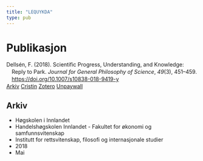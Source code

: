 ```yaml
---
title: "LEQUYKDA"
type: pub
---
```

<h1>Publikasjon</h1>
<article id="csl-bib-container-LEQUYKDA" class="csl-bib-container">
  <div class="csl-bib-body" style="line-height: 1.35; padding-left: 1em; text-indent:-1em;">
  <div class="csl-entry">Dells&#xE9;n, F. (2018). Scientific Progress, Understanding, and Knowledge: Reply to Park. <i>Journal for General Philosophy of Science</i>, <i>49</i>(3), 451&#x2013;459. <a href="https://doi.org/10.1007/s10838-018-9419-y">https://doi.org/10.1007/s10838-018-9419-y</a></div>
</div>
  <div class="csl-bib-buttons">
    <a href="#taxonomy-article-LEQUYKDA" class="csl-bib-button">Arkiv</a>
    <a href alt="Cristin URL" class="csl-bib-button">Cristin</a>
    <a href alt="Zotero URL" class="csl-bib-button">Zotero</a>
    <a href="http://philsci-archive.pitt.edu/15532/1/Reply%20to%20Park%20JGPS%20Preprint.pdf" class="csl-bib-button">Unpaywall</a>
  </div>
  <div id="csl-bib-meta-container-LEQUYKDA"></div>
</article>
<div id="csl-bib-meta-LEQUYKDA" class="csl-bib-meta">
  <article id="taxonomy-article-LEQUYKDA" class="taxonomy-article">
    <h1>Arkiv</h1>
    <ul>
      <li>Høgskolen i Innlandet</li>
      <li>Handelshøgskolen Innlandet - Fakultet for økonomi og samfunnsvitenskap</li>
      <li>Institutt for rettsvitenskap, filosofi og internasjonale studier</li>
      <li>2018</li>
      <li>Mai</li>
    </ul>
  </article>
</div>
